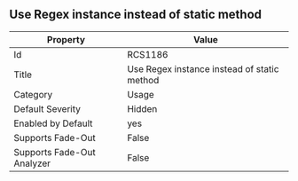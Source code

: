 ## Use Regex instance instead of static method

Property | Value
--- | --- 
Id | RCS1186
Title | Use Regex instance instead of static method
Category | Usage
Default Severity | Hidden
Enabled by Default | yes
Supports Fade-Out | False
Supports Fade-Out Analyzer | False
